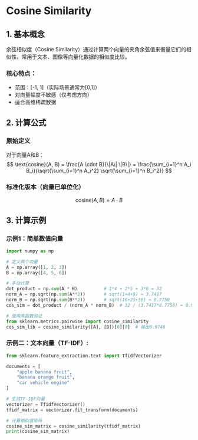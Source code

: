 # Cosine Similarity

## 1. 基本概念

余弦相似度（Cosine Similarity）通过计算两个向量的夹角余弦值来衡量它们的相似性，常用于文本、图像等向量化数据的相似度比较。

### 核心特点：

- 范围：[-1, 1]（实际场景通常为[0,1]）
- 对向量幅度不敏感（仅考虑方向）
- 适合高维稀疏数据

## 2. 计算公式

### 原始定义

对于向量A和B：
$$
\text{cosine}(A, B) = \frac{A \cdot B}{\|A\| \|B\|} = \frac{\sum_{i=1}^n A_i B_i}{\sqrt{\sum_{i=1}^n A_i^2} \sqrt{\sum_{i=1}^n B_i^2}}
$$

### 标准化版本（向量已单位化）

$$
\text{cosine}(A, B) = A \cdot B
$$

## 3. 计算示例

### 示例1：简单数值向量

```python
import numpy as np

# 定义两个向量
A = np.array([1, 2, 3])
B = np.array([4, 5, 6])

# 手动计算
dot_product = np.sum(A * B)          # 1*4 + 2*5 + 3*6 = 32
norm_A = np.sqrt(np.sum(A**2))       # sqrt(1+4+9) ≈ 3.7417
norm_B = np.sqrt(np.sum(B**2))       # sqrt(16+25+36) ≈ 8.7750
cos_sim = dot_product / (norm_A * norm_B)  # 32 / (3.7417*8.7750) ≈ 0.9746

# 使用库函数验证
from sklearn.metrics.pairwise import cosine_similarity
cos_sim_lib = cosine_similarity([A], [B])[0][0]  # 输出0.9746
```

### 示例二：文本向量（TF-IDF）:

```python
from sklearn.feature_extraction.text import TfidfVectorizer

documents = [
    "apple banana fruit",
    "banana orange fruit",
    "car vehicle engine"
]

# 生成TF-IDF向量
vectorizer = TfidfVectorizer()
tfidf_matrix = vectorizer.fit_transform(documents)

# 计算相似度矩阵
cosine_sim_matrix = cosine_similarity(tfidf_matrix)
print(cosine_sim_matrix)
```
